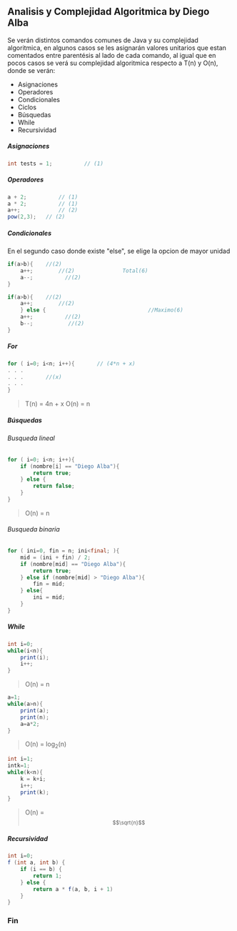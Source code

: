 ## Analisis y Complejidad Algoritmica by Diego Alba

Se verán distintos comandos comunes de Java y su complejidad algoritmica, en algunos casos se les asignarán valores unitarios que estan comentados entre parentésis al lado de cada comando, al igual que en pocos casos se verá su complejidad algoritmica respecto a T(n) y O(n), donde se verán:
- Asignaciones
- Operadores
- Condicionales
- Ciclos
- Búsquedas
- While
- Recursividad

##### Asignaciones
```java
int tests = 1;    		// (1)
```
##### Operadores
```java
a + 2;    		// (1)
a * 2;     		// (1)
a++;     		// (2)
pow(2,3);  	// (2)
```
##### Condicionales
En el segundo caso donde existe "else", se elige la opcion de mayor unidad

```java
if(a>b){	//(2)
	a++;		//(2)      			Total(6)
	a--;		  //(2)
}   

if(a>b){	//(2)
	a++;		//(2)     
	} else {								//Maximo(6)
	a++;		  //(2)
	b--;		   //(2) 
}   
```
##### For
```java
for ( i=0; i<n; i++){		// (4*n + x)
. . .
. . .		//(x)
. . . 
}
```
> T(n) = 4n + x
> O(n) = n

##### Búsquedas
###### Busqueda lineal
```java
for ( i=0; i<n; i++){
	if (nombre[i] == "Diego Alba"){
		return true;
	} else {
		return false;
	}
}
```
> O(n) = n

###### Busqueda binaria
```java
for ( ini=0, fin = n; ini<final; ){
	mid = (ini + fin) / 2;
	if (nombre[mid] == "Diego Alba"){
		return true;
	} else if (nombre[mid] > "Diego Alba"){
		fin = mid;
	} else{
		ini = mid;
	}
}
```
##### While
```java
int i=0;
while(i<n){
	print(i);
	i++;
}
```
>O(n) = n

```java
a=1;
while(a>n){
	print(a);
	print(n);
	a=a*2;
}
```
>O(n) = log<sub>2</sub>(n)

```java
int i=1;
intk=1;
while(k<n){
	k = k+i;
	i++;
	print(k);
}
```
>O(n) = <sub>$$\sqrt{n}$$</sub>

##### Recursividad
```java
int i=0;
f (int a, int b) {
	if (i == b) {
		return 1;
	} else {
		return a * f(a, b, i + 1)
	}
}
```

### Fin